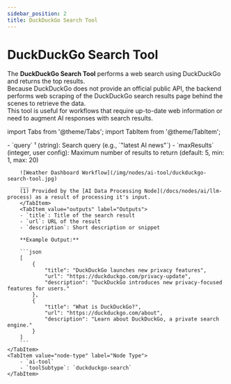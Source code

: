 ```yaml
---
sidebar_position: 2
title: DuckDuckGo Search Tool
---
```


# DuckDuckGo Search Tool

The **DuckDuckGo Search Tool** performs a web search using DuckDuckGo and returns the top results.  
Because DuckDuckGo does not provide an official public API, the backend performs web scraping of the DuckDuckGo search results page behind the scenes to retrieve the data.  
This tool is useful for workflows that require up-to-date web information or need to augment AI responses with search results.

import Tabs from '@theme/Tabs';
import TabItem from '@theme/TabItem';

<Tabs>
    <TabItem value="inputs" label="Inputs" default>
        - `query` ¹ (string): Search query (e.g., `"latest AI news"`)
        - `maxResults` (integer, user config): Maximum number of results to return (default: 5, min: 1, max: 20)
        
        ![Weather Dashboard Workflow](/img/nodes/ai-tool/duckduckgo-search-tool.jpg)
        ___
        (1) Provided by the [AI Data Processing Node](/docs/nodes/ai/llm-process) as a result of processing it's input.
        </TabItem>
        <TabItem value="outputs" label="Outputs">
        - `title`: Title of the search result
        - `url`: URL of the result
        - `description`: Short description or snippet

        **Example Output:**

        ```json
        [
            {
                "title": "DuckDuckGo launches new privacy features",
                "url": "https://duckduckgo.com/privacy-update",
                "description": "DuckDuckGo introduces new privacy-focused features for users."
            },
            {
                "title": "What is DuckDuckGo?",
                "url": "https://duckduckgo.com/about",
                "description": "Learn about DuckDuckGo, a private search engine."
            }
        ]
        ```
    </TabItem>
    <TabItem value="node-type" label="Node Type">
        - `ai-tool`
        - `toolSubtype`: `duckduckgo-search`
    </TabItem>
</Tabs>